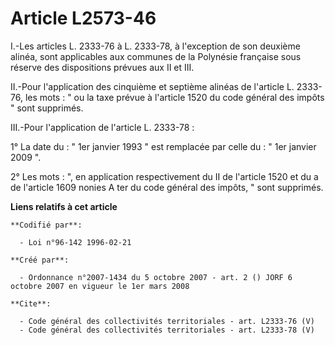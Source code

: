 # Article L2573-46

I.-Les articles L. 2333-76 à L. 2333-78, à l'exception de son deuxième alinéa, sont applicables aux communes de la Polynésie
française sous réserve des dispositions prévues aux II et III. 

II.-Pour l'application des cinquième et septième alinéas de l'article L. 2333-76, les mots : " ou la taxe prévue à l'article
1520 du code général des impôts " sont supprimés. 

III.-Pour l'application de l'article L. 2333-78 : 

1° La date du : " 1er janvier 1993 " est remplacée par celle du : " 1er janvier 2009 ". 

2° Les mots : ", en application respectivement du II de l'article 1520 et du a de l'article 1609 nonies A ter du code général
des impôts, " sont supprimés.

**Liens relatifs à cet article**

	**Codifié par**:

	  - Loi n°96-142 1996-02-21

	**Créé par**:

	  - Ordonnance n°2007-1434 du 5 octobre 2007 - art. 2 () JORF 6 octobre 2007 en vigueur le 1er mars 2008

	**Cite**:

	  - Code général des collectivités territoriales - art. L2333-76 (V)
	  - Code général des collectivités territoriales - art. L2333-78 (V)
